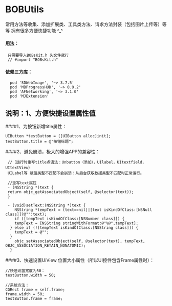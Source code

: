 # BOBUtils
常用方法等收集、添加扩展类、工具类方法、请求方法封装（包括图片上传等）等等 拥有很多方便快捷功能 ^_^

#### 用法：
 
     只需要导入BOBsKit.h 头文件就行
     // #import "BOBsKit.h"

#### 依赖三方库：

      pod 'SDWebImage', '~> 3.7.5'
      pod 'MBProgressHUD', '~> 0.9.2'
      pod 'AFNetworking', '~> 3.1.0'
      pod 'MJExtension' 

## 说明：1、方便快捷设置属性值

####1、为按钮新增title属性：

    
    UIButton *testButton = [[UIButton alloc]init];
    testButton.title = @"按钮标题";
    

####2、避免崩溃，极大的增强APP的兼容性：


     //（运行时重写title点语法：Unbutton（添加），UIlabel，UItextfield，UItextView）
     UILabel等 赋值类型不匹配不会崩溃：从后台获取数据类型不匹配时正常运行。

     //重写text属性
     - (NSString *)text {
     return objc_getAssociatedObject(self, @selector(text));
     }

     - (void)setText:(NSString *)text {
        NSString *tempText = (text==nil||[text isKindOfClass:[NSNull class]]?@"":text);
        if ([tempText isKindOfClass:[NSNumber class]]) {
        tempText = [NSString stringWithFormat:@"%@",tempText];
      } else if (![tempText isKindOfClass:[NSString class]]) {
        tempText = @"";
      }
        objc_setAssociatedObject(self, @selector(text), tempText, OBJC_ASSOCIATION_RETAIN_NONATOMIC);
      }


####3、快速设置UiView 位置大小属性（所以UI控件包含Frame属性时）：

    //快速设置宽度为50：
    testButton.width = 50;

    //系统方法：
    CGRect frame = self.frame;
    frame.width = 50;
    testButton.frame = frame;

